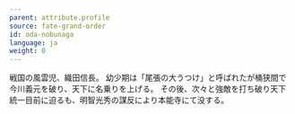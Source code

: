 ```yaml
---
parent: attribute.profile
source: fate-grand-order
id: oda-nobunaga
language: ja
weight: 0
---
```


戦国の風雲児、織田信長。
幼少期は「尾張の大うつけ」と呼ばれたが桶狭間で今川義元を破り、天下に名乗りを上げる。
その後、次々と強敵を打ち破り天下統一目前に迫るも、明智光秀の謀反により本能寺にて没する。
